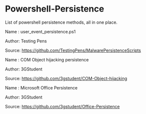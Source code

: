# Powershell-Persistence
List of powershell persistence methods, all in one place.

Name  : user_event_persistence.ps1

Author: Testing Pens

Source: https://github.com/TestingPens/MalwarePersistenceScripts

Name  : COM Object hijacking persistence

Author: 3GStudent

Source: https://github.com/3gstudent/COM-Object-hijacking

Name  : Microsoft Office Persistence

Author: 3GStudent

Source: https://github.com/3gstudent/Office-Persistence

